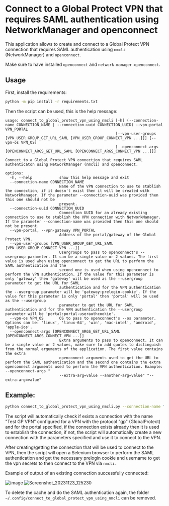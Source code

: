 # Connect to a Global Protect VPN that requires SAML authentication using NetworkManager and openconnect

This application allows to create and connect to a Global Protect VPN connection that requires SAML authentication using `nmcli` (NetworkManager) and `openconnect`.

Make sure to have installed `openconnect` and `network-manager-openconnect`.

## Usage

First, install the requirements:

```bash
python -m pip install -r requirements.txt
```

Then the script can be used, this is the help message:

```
usage: connect_to_global_protect_vpn_using_nmcli [-h] (--connection-name CONNECTION_NAME | --connection-uuid CONNECTION_UUID) --vpn-portal VPN_PORTAL
                                                 [--vpn-user-groups [VPN_USER_GROUP_GET_URL_SAML [VPN_USER_GROUP_CONNECT_VPN ...]]] [--vpn-os VPN_OS]
                                                 [--openconnect-args [OPENCONNECT_ARGS_GET_URL_SAML [OPENCONNECT_ARGS_CONNECT_VPN ...]]]

Connect to a Global Protect VPN connection that requires SAML authenticaton using NetworkManager (nmcli) and openconnect.

options:
  -h, --help            show this help message and exit
  --connection-name CONNECTION_NAME
                        Name of the VPN connection to use to stablish the connection, if it doesn't exist then it will be created with NetworkManager. If the parameter --connection-uuid was provided then this one should not be
                        present.
  --connection-uuid CONNECTION_UUID
                        Connection UUID for an already existing connection to use to stablish the VPN connection with NetworkManager. If the parameter --connection-name was provided then this one should not be present.
  --vpn-portal, --vpn-gateway VPN_PORTAL
                        Address of the portal/gateway of the Global Protect VPN.
  --vpn-user-groups [VPN_USER_GROUP_GET_URL_SAML [VPN_USER_GROUP_CONNECT_VPN ...]]
                        Usergroups to pass to openconnect's --usergroup parameter. It can be a single value or 2 values. The first value is used when using openconnect to get the URL to perform the SAML authentication and the
                        second one is used when using openconnect to perform the VPN authentication. If the value for this parameter is only 'gateway' then 'gateway' will be used as the --usergroup parameter to get the URL for SAML
                        authentication and for the VPN authentication the --usergroup parameter will be 'gateway:prelogin-cookie'. If the value for this parameter is only 'portal' then 'portal' will be used as the --usergroup
                        parameter to get the URL for SAML authentication and for the VPN authentication the --usergroup parameter will be 'portal:portal-userauthcookie'.
  --vpn-os VPN_OS       OS to pass to openconnect's --os parameter. Options can be: 'linux', 'linux-64', 'win', 'mac-intel', 'android', 'apple-ios'.
  --openconnect-args [OPENCONNECT_ARGS_GET_URL_SAML [OPENCONNECT_ARGS_CONNECT_VPN ...]]
                        Extra arguments to pass to openconnect. It can be a single value or 2 values, make sure to add quotes to distinguish from the normal arguments of the application. The first value contains the extra
                        openconnect arguments used to get the URL to perform the SAML authentication and the second one contains the extra openconnect arguments used to perform the VPN authentication. Example: --openconnect-args "
                        --extra-arg=value --another-arg=value" "--extra-arg=value"
```

## Example:

```bash
python connect_to_global_protect_vpn_using_nmcli.py --connection-name "Test GP VPN" --vpn-portal "portal.testvpn.com" --vpn-user-groups "portal" --vpn-os "linux"
```

The script will automatically check if exists a connection with the name "Test GP VPN" configured for a VPN with the protocol "gp" (GlobalProtect) and for the portal specified, if the connection exists already then it is used to establish the connection, if not, the script will automatically create a new connection with the parameters specified and use it to connect to the VPN.

After creating/getting the connection that will be used to connect to the VPN, then the script will open a Selenium browser to perform the SAML authentication and get the necessary prelogin cookie and username to get the vpn secrets to then connect  to the VPN via `nmcli`.

Example of output of an existing connection successfully connected:

![image](https://github.com/ahsand97/connect-to-globalprotect-vpn-using-nmcli/assets/32344641/33d91dc5-e7b8-4f60-b318-32fc2b8bee43)
![Screenshot_20231123_125230](https://github.com/ahsand97/connect-to-globalprotect-using-nmcli/assets/32344641/956e3bec-21b7-40e9-85c4-d4d968de2672)

To delete the cache and do the SAML authentication again, the folder `~/.config/connect_to_global_protect_vpn_using_nmcli` can be removed.

